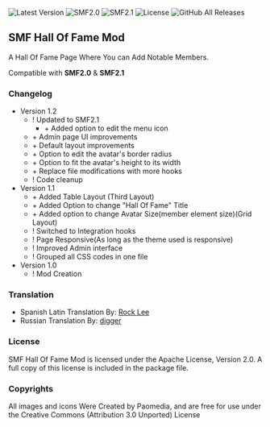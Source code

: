 ![Latest Version](https://img.shields.io/github/release/SychO9/smf-hall-of-fame.svg?style=flat-square)
![SMF2.0](https://img.shields.io/badge/SMF-2.0-75879b.svg?style=flat-square)
![SMF2.1](https://img.shields.io/badge/SMF-2.1-ed6033.svg?style=flat-square)
![License](https://img.shields.io/badge/license-Apache%202-green.svg?style=flat-square&color=green)
![GitHub All Releases](https://img.shields.io/github/downloads/SychO9/smf-hall-of-fame/total.svg?color=magenta&style=flat-square)
## SMF Hall Of Fame Mod
A Hall Of Fame Page Where You can Add Notable Members.

Compatible with **SMF2.0** & **SMF2.1**

### Changelog
* Version 1.2
	- ! Updated to SMF2.1
		* \+ Added option to edit the menu icon
	- \+ Admin page UI improvements
	- \+ Default layout improvements
	- \+ Option to edit the avatar's border radius
	- \+ Option to fit the avatar's height to its width
	- \+ Replace file modifications with more hooks
	- ! Code cleanup
* Version 1.1
	- \+ Added Table Layout (Third Layout)
	- \+ Added Option to change "Hall Of Fame" Title
	- \+ Added option to change Avatar Size(member element size)(Grid Layout)
	- ! Switched to Integration hooks
	- ! Page Responsive(As long as the theme used is responsive)
	- ! Improved Admin interface
	- ! Grouped all CSS codes in one file
* Version 1.0
	- ! Mod Creation

### Translation
* Spanish Latin Translation By: [Rock Lee](https://github.com/RockLee-BC)
* Russian Translation By: [digger](https://github.com/realdigger)

### License
SMF Hall Of Fame Mod is licensed under the Apache License, Version 2.0. A full copy of this license is included in the package file.

### Copyrights
All images and icons Were Created by Paomedia, and are free for use under the Creative Commons (Attribution 3.0 Unported) License 